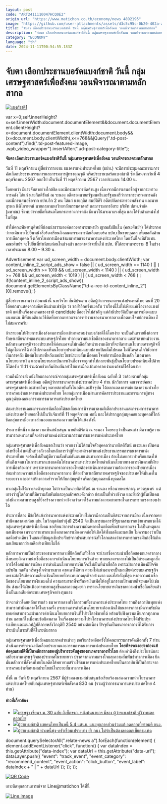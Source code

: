 ```yaml
---
layout: post
code: "ART2411110047HCQ0E2"
origin_url: "https://www.matichon.co.th/economy/news_4892195"
image: "https://github.com/user-attachments/assets/d3c5c95c-0b20-402a-a0d7-a579c18686d0"
title: "จับตา เลือกประธานบอร์ดแบงก์ชาติ วันนี้ กลุ่มเศรษฐศาสตร์เพื่อสังคม วอนพิจารณาตามหลักสากล"
description: "จับตา เลือกประธานบอร์ดแบงก์ชาติวันนี้ กลุ่มเศรษฐศาสตร์เพื่อสังคม วอนพิจารณาตามหลักสากล "
category: "ECONOMY"
language: "th"
date: 2024-11-11T00:54:55.183Z
---
```


# จับตา เลือกประธานบอร์ดแบงก์ชาติ วันนี้ กลุ่มเศรษฐศาสตร์เพื่อสังคม วอนพิจารณาตามหลักสากล

[![](https://www.matichon.co.th/wp-content/uploads/2024/11/แบงก์ชาติ1.jpg "แบงก์ชาติ1")](https://www.matichon.co.th/wp-content/uploads/2024/11/แบงก์ชาติ1.jpg)

var x=0;self.innerHeight?x=self.innerWidth:document.documentElement&&document.documentElement.clientHeight?x=document.documentElement.clientWidth:document.body&&(x=document.body.clientWidth),x<=768&&jQuery(".td-post-content").find(".td-post-featured-image, .wpb\_video\_wrapper").insertAfter(".ud-post-category-title");

**จับตา เลือกประธานบอร์ดแบงก์ชาติวันนี้ กลุ่มเศรษฐศาสตร์เพื่อสังคม วอนพิจารณาตามหลักสากล** 

วันที่ 11 พฤศจิกายน ผู้สื่อข่าวรายงาน ธนาคารแห่งประเทศไทย (ธปท.) จะมีการประชุมคณะกรรมการคัดเลือกประธานกรรมการและกรรมการผู้ทรงคุณวุฒิ หรือประธานบอร์ดแบงก์ชาติ ซึ่งเลื่อนจากวันที่ 4 พฤศจิกายน 2567 ออกไป เป็นวันที่ 11 พฤศจิกายน 2567 เวลาประมาณ 14.00 น.

โดยพบว่า มีแรงจับตาอย่างใกล้ชิด และมีกระแสการคัดค้านสูง เนื่องจากมีการเสนอชื่อผู้จากกระทรวงการคลัง ได้แก่ นายกิตติรัตน์ ณ ระนอง อดีตรองนายกรัฐมนตรีและรัฐมนตรีว่าการกระทรวงการคลัง และมีการเสนอชื่อจาก ธปท.อีก 2 คน ได้แก่ นายกุลิศ สมบัติศิริ อดีตปลัดกระทรวงพลังงาน และนายสุรพล นิติไกรพจน์ นายกสภามหาวิทยาลัยธรรมศาสตร์ และกรรมการอิสระ บริษัท ปตท.จำกัด (มหาชน) ซึ่งพบว่ารายชื่อที่เสนอโดยกระทรวงการคลัง มีแนวโน้มจะมาแรงที่สุด และได้รับตำแหน่งไปในที่สุด

ทำให้คณะศิษยานุศิษย์ที่น้อมนำธรรมองค์หลวงตาพระมหาบัว ญาณสัมปันโน (คณะศิษย์ฯ) ได้ประกาศว่าจะเดินทางไปยื่นหนังสือร้องเรียนถึงคณะกรรมการคัดเลือกบอร์ด ธปท.เป็นรายบุคคล เพื่อขอคัดค้านการเลือกบุคคล ซึ่งเกี่ยวโยงการเมืองเข้ามาแทรกแซงธนาคารแห่งประเทศไทย โดยวันนี้จะมีตัวแทนคณะศิษย์ฯ จะไปยื่นที่ทำเนียบก่อนในช่วงเช้า และคาดว่าจะยื่นให้ ธปท. ที่ใต้สะพานพระราม 8 ในช่วงเวลาประมาณ 8.00 – 9.30 น.

Advertisement var ud\_screen\_width = document.body.clientWidth; var content\_inline\_2\_script\_ads\_show = false || ( ud\_screen\_width >= 1140 ) || ( ud\_screen\_width >= 1019 && ud\_screen\_width < 1140 ) || ( ud\_screen\_width >= 768 && ud\_screen\_width < 1019 ) || ( ud\_screen\_width < 768 ) ; if(!content\_inline\_2\_script\_ads\_show){ document.getElementsByClassName("td-a-rec-id-content\_inline\_2")\[0\].remove(); }

ผู้สื่อข่าวรายงานว่า ก่อนหน้านี้ นายวิรไท สันติประภพ อดีตผู้ว่าการธนาคารแห่งประเทศไทย คนที่ 20 ได้ออกมาแสดงความคิดเห็นผ่านเฟซบุ๊ก ว่า ขอย้ำอีกครั้งนะครับ ว่าเรื่องนี้ไม่ใช่เพียงแค่เรื่องของแบงก์ชาติ แต่เป็นเรื่องอนาคตของชาติ candidate ชื่ออะไรไม่สำคัญ แต่ถ้ามีประวัติเป็นคนการเมืองแบบแนบแน่น มีทัศนคติและวิธีคิดที่อยากแทรกแซงการทำงานของธนาคารกลางเพื่อตอบโจทย์การเมือง ก็ไม่สมควรครับ

ถ้าเรายอมให้ฝ่ายการเมืองส่งคนการเมืองเข้ามาครอบงำแบงก์ชาติได้โดยง่าย จะเป็นอันตรายยิ่งต่อการรักษาเสถียรภาพของระบบเศรษฐกิจไทย ทำลายความน่าเชื่อถือของธนาคารกลาง และทำลายหน่วยงานหลักทางเศรษฐกิจของประเทศให้อ่อนแอจนไม่เหลือสักหน่วยงานเดียวที่จะทัดทานนโยบายเศรษฐกิจที่ไม่ถูกไม่ควรได้ ต่อไปเราคงเห็นนโยบายประชานิยมแบบปลายเปิดเต็มไปหมด ไม่มีใครสนใจวินัยการเงินการคลัง มีแต่นโยบายที่หวังผลประโยชน์ระยะสั้นเพื่อตอบโจทย์การเมืองเป็นหลัก ในอนาคตนโยบายการเงิน และนโยบายสถาบันการเงินก็อาจจะถูกทำให้กลายพันธุ์เป็นนโยบายประชานิยมไปด้วยก็ได้ครับ 11.11 ร่วมด้วยช่วยกันป้องกันอย่าให้การเมืองเข้ามาครอบงำแบงก์ชาติได้โดยง่าย

รวมถึงมีการส่งหนังสือแถลงการณ์จากกลุ่มเศรษฐศาสตร์เพื่อสังคม ฉบับที่ 3 ว่าด้วยตามที่กลุ่มเศรษฐศาสตร์เพื่อสังคม อดีตผู้ว่าการธนาคารแห่งประเทศไทย 4 ท่าน นักวิชาการ คณาจารย์คณะเศรษฐศาสตร์และสาขาอื่นๆ หลายสถาบันทั้งในอดีตและปัจจุบัน ได้ออกแถลงการณ์แสดงความห่วงใยการครอบงำธนาคารแห่งประเทศไทย โดยกลุ่มการเมืองผ่านการคัดสรรประธานและกรรมการผู้ทรงคุณวุฒิของคณะกรรมการธนาคารแห่งประเทศไทย

ต่อมาประธานคณะกรรมการคัดเลือกได้ขอเลื่อนการพิจารณาลงมติเลือกประธานและกรรมการธนาคารแห่งประเทศไทยออกไปเป็นวันจันทร์ที่ 11 พฤศจิกายน ศกนี้ และได้ปรากฏกลุ่มบุคคลและบุคคลที่ใกล้ชิดกลุ่มการเมืองบางส่วนออกมาแสดงความเห็นโต้แย้ง ดังนี้

ประการที่หนึ่ง แสดงความเห็นสนับสนุน นายกิตติรัตน์ ณ ระนอง โดยระบุว่าเป็นคนเก่ง มีความรู้ความสามารถเหมาะสมที่จะดำรงตำแหน่งประธานกรรมการธนาคารแห่งประเทศไทย

กลุ่มเศรษฐศาสตร์เพื่อสังคมขอเรียนว่า พวกเราไม่ได้สนใจตัวบุคคลว่านายกิตติรัตน์ ณระนอง เป็นคนเก่งหรือไม่ แต่เป็นห่วงกังวลในหลักการว่าผู้ที่จะมาดำรงตำแหน่งประธานกรรมการธนาคารแห่งประเทศไทย จะต้องไม่เป็นผู้มีความสัมพันธ์อันแนบแน่นทางการเมือง ต้องไม่เคยกระทำหรือแสดงให้เห็นถึงเจตนาในการแทรกแซงกดดันให้ธนาคารแห่งประเทศไทยดำเนินนโยบายทางการเงินตามที่ฝ่ายการเมืองต้องการ เพราะหากธนาคารกลางของไทยต้องดำเนินการตามความต้องการของฝ่ายการเมือง ย่อมทำลายความน่าเชื่อถือของธนาคารกลาง ที่ต้องรักษาเสถียรภาพเศรษฐกิจของประเทศให้มั่นคงในระยะยาว และอาจสร้างความร่ำรวยให้กับกลุ่มธุรกิจหรือกลุ่มบุคคลหนึ่งบุคคลใด

ทางกลุ่มไม่ได้เจาะจงตัวบุคคล ไม่ว่าจะเป็นนายกิตติรัตน์ ณ ระนอง หรือนายพงษ์ภาณุ เศวตรุนทร์  แต่เกรงว่าผู้ใดก็ตามที่มีความสัมพันธ์และคุณลักษณะดังกล่าว ย่อมเป็นที่ห่วงกังวล และยิ่งถ้าผู้นั้นเป็นคนเก่งมีความสามารถสูงก็ยิ่งสร้างความห่วงกังวลว่าอาจใช้ความเก่งความสามารถในการแทรกแซงครอบงำได้

ประการที่สอง มีข้อโต้แย้งว่าธนาคารแห่งประเทศไทยไม่ควรมีความเป็นอิสระจากการเมือง เนื่องจากเคยทำผิดพลาดมาก่อน เช่น ในวิกฤตต้มยำกุ้งปี 2540 จึงเป็นการสมควรที่รัฐบาลสามารถเข้าแทรกแซงได้  
กลุ่มเศรษฐศาสตร์เพื่อสังคม ขอเรียนว่าการอ้างความผิดพลาดในอดีตเพื่อเข้าแทรกแซง ไม่เป็นเหตุและผลเพียงพอ เพราะการแทรกแซงโดยภาคการเมืองอาจก่อให้เกิดได้ทั้งผลดีและผลเสีย ไม่ควรมองว่าเป็นผลดีอย่างเดียว ในขณะที่ข้อมูลเชิงประจักษ์จากประสบการณ์ทั่วโลกแสดงว่าการแทรกแซงมักก่อให้เกิดผลเสียมากกว่าผลดีอย่างเทียบไม่ได้

หลักการความเป็นอิสระของธนาคารกลางที่ยึดถือกันทั่วโลก จะนำมาซึ่งความน่าเชื่อถือของธนาคารกลาง ซึ่งหมายถึงความน่าเชื่อถือของการดำเนินนโยบายการเงินด้วย หากธนาคารกลางไม่เป็นอิสระและถูกสั่งการได้โดยฝ่ายการเมือง การดำเนินนโยบายการเงินก็จะไม่เป็นที่น่าเชื่อถือ เพราะฝ่ายการเมืองมีปัจจัยแปรผัน กดดัน หรือจูงใจจำนวนมาก คาดเดาได้ยาก ความไม่แน่นอนจะเป็นผลเสียต่อระบบเศรษฐกิจ เพราะก่อให้เกิดความเสี่ยงเชิงนโยบายที่กระทบภาคธุรกิจอย่างมาก และที่สำคัญที่สุด หากความน่าเชื่อถือของนโยบายการเงินหมดไป ความสามารถที่จะรักษาเงินเฟ้อให้อยู่ในกรอบเป้าหมายก็จะหมดไปเช่นกัน ส่งผลให้เงินเฟ้ออาจทะยานสูงขึ้นและควบคุมยาก เพราะนโยบายการเงินขาดความน่าเชื่อถือเสียแล้ว ซึ่งเป็นผลเสียต่อระบบเศรษฐกิจอย่างรุนแรง

ถ้าจะกล่าวโดยหลักการแล้ว ธนาคารกลางทั่วโลกรวมทั้งธนาคารแห่งประเทศไทย รวมถึงสถาบันทุกแห่งสามารถทำผิดพลาดได้ในบางครั้ง กระบวนการดำเนินนโยบายจะต้องเน้นให้ธนาคารกลางมีความรับผิดชอบต่อสาธารณะผ่านการดำเนินนโยบายการเงินที่โปร่งใสอธิบายได้ พร้อมรับฟังความเห็นจากทุกภาคส่วน และแก้ไขเมื่อพบข้อผิดพลาด ในเรื่องของความโปร่งใสธนาคารแห่งประเทศไทยได้ปรับปรุงระเบียบและแนวปฎิบัติภายหลังวิกฤติปี 2540 อย่างต่อเนื่อง ปัจจุบันเป็นธนาคารกลางที่ได้รับการประเมินในระดับที่ดีในระดับสากล

กลุ่มเศรษฐศาสตร์เพื่อสังคมและภาคส่วนต่างๆ ขอเรียกร้องอีกครั้งให้คณะกรรมการคัดเลือกทั้ง 7 ท่าน ดำเนินการพิจารณาคัดเลือกประธานและกรรมการธนาคารแห่งประเทศไทย **โดยพิจารณาอย่างถ่องแท้ต่อคุณสมบัติที่เป็นหลักสากลของผู้บริหารระดับสูงของธนาคารกลางทั่วโลก** ต้องคำนึงถึงประโยชน์และเสถียรภาพเศรษฐกิจของประเทศในระยะยาว ปราศจากความเกรงใจและความสัมพันธ์ทางการเมือง ยึดมั่นหลักการที่สังคมไทยในอดีตได้พยายามสร้างให้ธนาคารแห่งประเทศไทยเป็นสถาบันที่เป็นอิสระจากการครอบงำเพื่อหาผลประโยชน์ในระยะสั้นทางการเมือง

ทั้งนี้ ณ วันที่ 9 พฤศจิกายน 2567 มีผู้ร่วมลงนามสนับสนุนข้อเรียกร้องแสดงความห่วงใยธนาคารแห่งประเทศไทยกับกลุ่มเศรษฐศาสตร์เพื่อสังคม 830 คน (รวมผู้ว่าการธนาคารแห่งประเทศไทย 4 ท่าน)

#### ข่าวที่เกี่ยวข้อง

*   [![](https://www.matichon.co.th/wp-content/uploads/2024/10/463833070.jpg)เศรษฐา เขียนจ.ม. 30 ฉบับ ถึงบิ๊กขรก. หลังพ้นนายกฯ มีของ ผู้ว่าฯแบงก์ชาติ คู่วิวาทะลดดอกเบี้ย](https://www.matichon.co.th/politics/news_4854551)
*   [![](https://www.matichon.co.th/wp-content/uploads/2024/09/1-275.jpg)ผู้ว่าแบงก์ชาติ เผยคนไทยเป็นหนี้ 5.4 แสนบ. แนะทุกภาคส่วนร่วมแก้ ลดดอกเบี้ยรอมติ กนง.](https://www.matichon.co.th/economy/news_4803196)
*   [![](https://www.matichon.co.th/wp-content/uploads/2024/09/ธปท584.jpg)ผู้ว่าแบงก์ชาติ ห่วงหนี้พุ่ง-ครัวเรือนเปราะบาง ย้ำ กนง.ไม่จำเป็นต้องลดดอกเบี้ยตามเฟด](https://www.matichon.co.th/economy/news_4802345)

document.querySelectorAll(".relate-news a").forEach(function(element) { element.addEventListener("click", function() { var dataIndex = this.getAttribute("data-index"); var dataUrl = this.getAttribute("data-url"); dataLayer.push({ "event": "track\_event", "event\_category": "recommend\_content", "event\_action": "click\_button", "event\_label": dataIndex + " | " + dataUrl }); }); });

[![QR Code](https://www.matichon.co.th/wp-content/uploads/2023/07/wob1371z.jpg)](https://lin.ee/ht0nDxX)

เกาะติดทุกสถานการณ์จาก Line@matichon ได้ที่นี่

[![Line Image](https://www.matichon.co.th/wp-content/uploads/2023/07/th.png)](https://lin.ee/ht0nDxX)